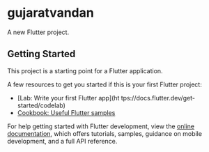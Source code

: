 # gujaratvandan

A new Flutter project.

## Getting Started

This project is a starting point for a Flutter application.

A few resources to get you started if this is your first Flutter project:

- [Lab: Write your first Flutter app](ht    tps://docs.flutter.dev/get-started/codelab)
- [Cookbook: Useful Flutter samples](https://docs.flutter.dev/cookbook)

For help getting started with Flutter development, view the
[online documentation](https://docs.flutter.dev/), which offers tutorials,
samples, guidance on mobile development, and a full API reference.
